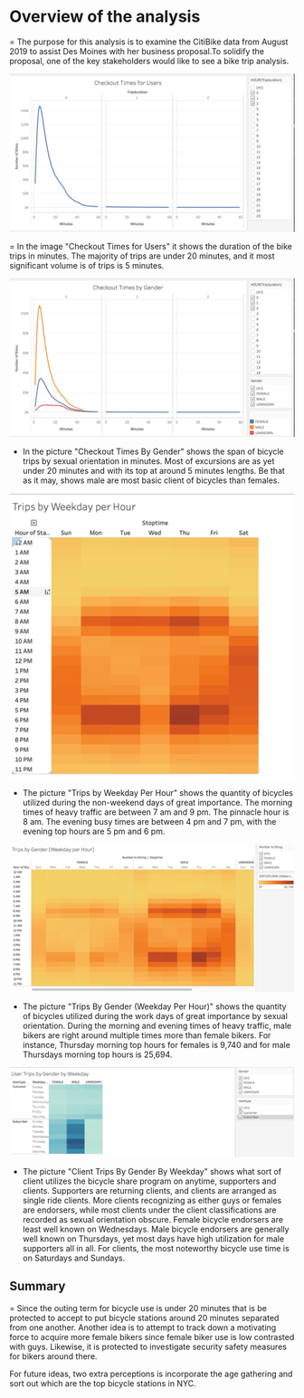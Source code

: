 # Overview of the analysis

= The purpose for this analysis is to examine the CitiBike data from August 2019 to assist Des Moines with her business proposal.To solidify the proposal, one of the key stakeholders would like to see a bike trip analysis.

![Picture1](Picture1.png)


= In the image "Checkout Times for Users" it shows the duration of the bike trips in minutes. The majority of trips are under 20 minutes, and it most significant volume is of trips is 5 minutes.


![Picture2](Picture2.png)

- In the picture "Checkout Times By Gender" shows the span of bicycle trips by sexual orientation in minutes. Most of excursions are as yet under 20 minutes and with its top at around 5 minutes lengths. Be that as it may, shows male are most basic client of bicycles than females.

![Picture3](Picture3.png)

- The picture "Trips by Weekday Per Hour" shows the quantity of bicycles utilized during the non-weekend days of great importance. The morning times of heavy traffic are between 7 am and 9 pm. The pinnacle hour is 8 am. The evening busy times are between 4 pm and 7 pm, with the evening top hours are 5 pm and 6 pm.

![Picture4](Picture4.png)


- The picture "Trips By Gender (Weekday Per Hour)" shows the quantity of bicycles utilized during the work days of great importance by sexual orientation. During the morning and evening times of heavy traffic, male bikers are right around multiple times more than female bikers. For instance, Thursday morning top hours for females is 9,740 and for male Thursdays morning top hours is 25,694.


![Picture5](Picture5.png)



- The picture "Client Trips By Gender By Weekday" shows what sort of client utilizes the bicycle share program on anytime, supporters and clients. Supporters are returning clients, and clients are arranged as single ride clients. More clients recognizing as either guys or females are endorsers, while most clients under the client classifications are recorded as sexual orientation obscure. Female bicycle endorsers are least well known on Wednesdays. Male bicycle endorsers are generally well known on Thursdays, yet most days have high utilization for male supporters all in all. For clients, the most noteworthy bicycle use time is on Saturdays and Sundays.




## Summary


= Since the outing term for bicycle use is under 20 minutes that is be protected to accept to put bicycle stations around 20 minutes separated from one another. Another idea is to attempt to track down a motivating force to acquire more female bikers since female biker use is low contrasted with guys. Likewise, it is protected to investigate security safety measures for bikers around there. 

For future ideas, two extra perceptions is incorporate the age gathering and sort out which are the top bicycle stations in NYC.
